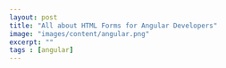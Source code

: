 ```yaml
---
layout: post
title: "All about HTML Forms for Angular Developers"
image: "images/content/angular.png"
excerpt: "" 
tags : [angular]
---
```

